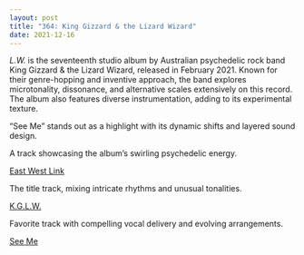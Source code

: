 ```yaml
---
layout: post
title: "364: King Gizzard & the Lizard Wizard"
date: 2021-12-16
---
```


*L.W.* is the seventeenth studio album by Australian psychedelic rock band King Gizzard & the Lizard Wizard, released in February 2021. Known for their genre-hopping and inventive approach, the band explores microtonality, dissonance, and alternative scales extensively on this record. The album also features diverse instrumentation, adding to its experimental texture.

“See Me” stands out as a highlight with its dynamic shifts and layered sound design.

A track showcasing the album’s swirling psychedelic energy.  

[East West Link](https://youtu.be/L_m7VEYs6bw)

The title track, mixing intricate rhythms and unusual tonalities.  

[K.G.L.W.](https://youtu.be/nurX_h-tP8M)

Favorite track with compelling vocal delivery and evolving arrangements.  

[See Me](https://youtu.be/8w-lQPYMJt4)

